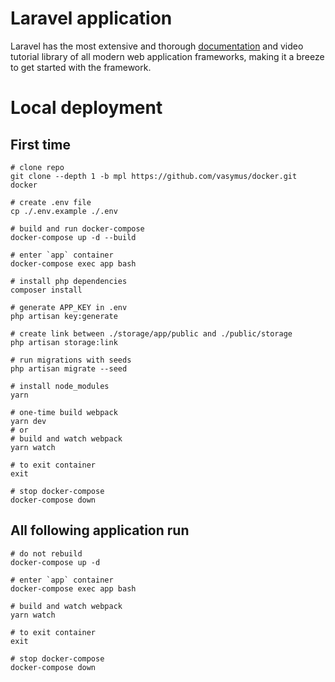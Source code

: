 # Laravel application

Laravel has the most extensive and thorough [documentation](https://laravel.com/docs) and video tutorial library of all modern web application frameworks, making it a breeze to get started with the framework.

# Local deployment

## First time

```shell
# clone repo
git clone --depth 1 -b mpl https://github.com/vasymus/docker.git docker

# create .env file
cp ./.env.example ./.env

# build and run docker-compose
docker-compose up -d --build

# enter `app` container
docker-compose exec app bash

# install php dependencies
composer install

# generate APP_KEY in .env
php artisan key:generate

# create link between ./storage/app/public and ./public/storage
php artisan storage:link

# run migrations with seeds
php artisan migrate --seed

# install node_modules
yarn

# one-time build webpack
yarn dev
# or
# build and watch webpack
yarn watch

# to exit container
exit

# stop docker-compose
docker-compose down
```

## All following application run

```shell
# do not rebuild
docker-compose up -d

# enter `app` container
docker-compose exec app bash

# build and watch webpack
yarn watch

# to exit container
exit

# stop docker-compose
docker-compose down
```
